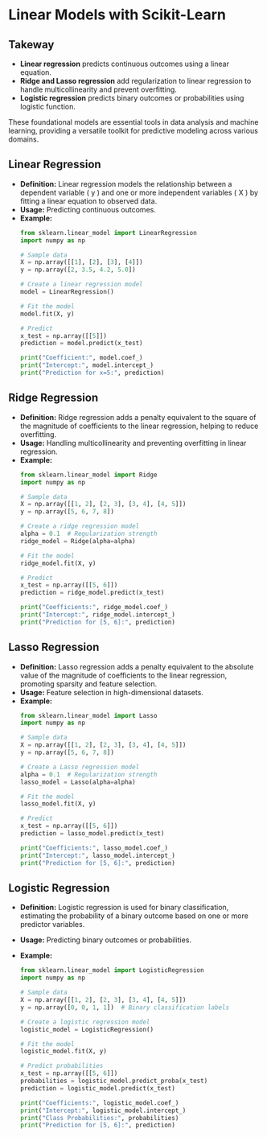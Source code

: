 # Linear Models with Scikit-Learn

## Takeway

- **Linear regression** predicts continuous outcomes using a linear equation.
- **Ridge and Lasso regression** add regularization to linear regression to handle multicollinearity and prevent overfitting.
- **Logistic regression** predicts binary outcomes or probabilities using logistic function.
  
These foundational models are essential tools in data analysis and machine learning, providing a versatile toolkit for predictive modeling across various domains.

## **Linear Regression**
- **Definition:** Linear regression models the relationship between a dependent variable \( y \) and one or more independent variables \( X \) by fitting a linear equation to observed data.
- **Usage:** Predicting continuous outcomes.
- **Example:**
  ```python
  from sklearn.linear_model import LinearRegression
  import numpy as np

  # Sample data
  X = np.array([[1], [2], [3], [4]])
  y = np.array([2, 3.5, 4.2, 5.0])

  # Create a linear regression model
  model = LinearRegression()

  # Fit the model
  model.fit(X, y)

  # Predict
  x_test = np.array([[5]])
  prediction = model.predict(x_test)

  print("Coefficient:", model.coef_)
  print("Intercept:", model.intercept_)
  print("Prediction for x=5:", prediction)
  ```

## **Ridge Regression**
- **Definition:** Ridge regression adds a penalty equivalent to the square of the magnitude of coefficients to the linear regression, helping to reduce overfitting.
- **Usage:** Handling multicollinearity and preventing overfitting in linear regression.
- **Example:**
  ```python
  from sklearn.linear_model import Ridge
  import numpy as np

  # Sample data
  X = np.array([[1, 2], [2, 3], [3, 4], [4, 5]])
  y = np.array([5, 6, 7, 8])

  # Create a ridge regression model
  alpha = 0.1  # Regularization strength
  ridge_model = Ridge(alpha=alpha)

  # Fit the model
  ridge_model.fit(X, y)

  # Predict
  x_test = np.array([[5, 6]])
  prediction = ridge_model.predict(x_test)

  print("Coefficients:", ridge_model.coef_)
  print("Intercept:", ridge_model.intercept_)
  print("Prediction for [5, 6]:", prediction)
  ```

## **Lasso Regression**
- **Definition:** Lasso regression adds a penalty equivalent to the absolute value of the magnitude of coefficients to the linear regression, promoting sparsity and feature selection.
- **Usage:** Feature selection in high-dimensional datasets.
- **Example:**
  ```python
  from sklearn.linear_model import Lasso
  import numpy as np

  # Sample data
  X = np.array([[1, 2], [2, 3], [3, 4], [4, 5]])
  y = np.array([5, 6, 7, 8])

  # Create a Lasso regression model
  alpha = 0.1  # Regularization strength
  lasso_model = Lasso(alpha=alpha)

  # Fit the model
  lasso_model.fit(X, y)

  # Predict
  x_test = np.array([[5, 6]])
  prediction = lasso_model.predict(x_test)

  print("Coefficients:", lasso_model.coef_)
  print("Intercept:", lasso_model.intercept_)
  print("Prediction for [5, 6]:", prediction)
  ```

## **Logistic Regression**
- **Definition:** Logistic regression is used for binary classification, estimating the probability of a binary outcome based on one or more predictor variables.

- **Usage:** Predicting binary outcomes or probabilities.

- **Example:**
  ```python
  from sklearn.linear_model import LogisticRegression
  import numpy as np

  # Sample data
  X = np.array([[1, 2], [2, 3], [3, 4], [4, 5]])
  y = np.array([0, 0, 1, 1])  # Binary classification labels

  # Create a logistic regression model
  logistic_model = LogisticRegression()

  # Fit the model
  logistic_model.fit(X, y)

  # Predict probabilities
  x_test = np.array([[5, 6]])
  probabilities = logistic_model.predict_proba(x_test)
  prediction = logistic_model.predict(x_test)

  print("Coefficients:", logistic_model.coef_)
  print("Intercept:", logistic_model.intercept_)
  print("Class Probabilities:", probabilities)
  print("Prediction for [5, 6]:", prediction)
  ```